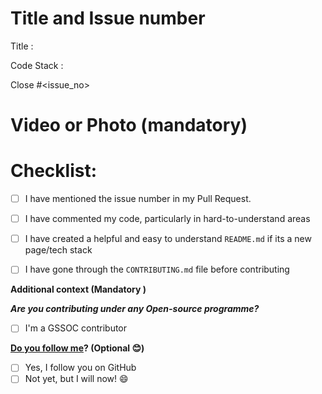 # Title and Issue number 
<!-- Please make sure issue number is mention in Pull Request else PR will not be merged. -->
Title :

Code Stack : 

Close #<issue_no>
<!-- Example Close #244  -->
<!-- Replace `issue_no` with the issue number which is fixed in this PR -->


# Video or Photo (mandatory)
<!--Please try to attach the working video of your new deployed project here -->


# Checklist:

- [ ] I have mentioned the issue number in my Pull Request.
- [ ] I have commented my code, particularly in hard-to-understand areas
- [ ] I have created a helpful and easy to understand `README.md` if its a new page/tech stack
- [ ] I have gone through the `CONTRIBUTING.md` file before contributing


<!-- [X] - put a cross/X inside [] to check the box -->
**Additional context (Mandatory )**

***Are you contributing under any Open-source programme?***
<!--Mention it here-->

- [ ] I'm a GSSOC contributor

**[Do you follow me](https://github.com/souvikpramanikgit)? (Optional 😊)**  
<!-- Just for fun and connection! -->

- [ ] Yes, I follow you on GitHub  
- [ ] Not yet, but I will now! 😄
